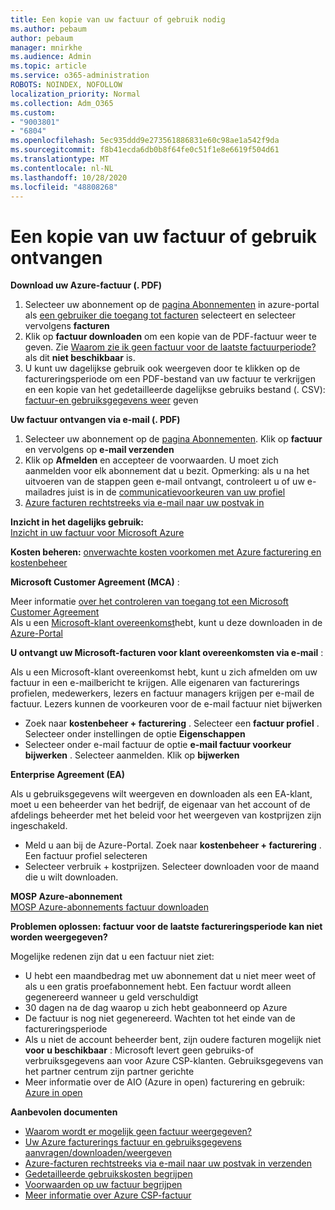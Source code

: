 ```yaml
---
title: Een kopie van uw factuur of gebruik nodig
ms.author: pebaum
author: pebaum
manager: mnirkhe
ms.audience: Admin
ms.topic: article
ms.service: o365-administration
ROBOTS: NOINDEX, NOFOLLOW
localization_priority: Normal
ms.collection: Adm_O365
ms.custom:
- "9003801"
- "6804"
ms.openlocfilehash: 5ec935ddd9e273561886831e60c98ae1a542f9da
ms.sourcegitcommit: f8b41ecda6db0b8f64fe0c51f1e8e6619f504d61
ms.translationtype: MT
ms.contentlocale: nl-NL
ms.lasthandoff: 10/28/2020
ms.locfileid: "48808268"
---
```

# <a name="get-a-copy-of-your-bill-or-usage"></a>Een kopie van uw factuur of gebruik ontvangen

**Download uw Azure-factuur (. PDF)**

1. Selecteer uw abonnement op de [pagina Abonnementen](https://portal.azure.com/#blade/Microsoft_Azure_Billing/SubscriptionsBlade) in azure-portal als [een gebruiker die toegang tot facturen](https://docs.microsoft.com/azure/cost-management-billing/manage/manage-billing-access?WT.mc_id=Portal-Microsoft_Azure_Support) selecteert en selecteer vervolgens **facturen**
2. Klik op **factuur downloaden** om een kopie van de PDF-factuur weer te geven. Zie [Waarom zie ik geen factuur voor de laatste factuurperiode?](https://docs.microsoft.com/azure/cost-management-billing/manage/download-azure-invoice-daily-usage-date?WT.mc_id=Portal-Microsoft_Azure_Support#noinvoice) als dit **niet beschikbaar** is.
3. U kunt uw dagelijkse gebruik ook weergeven door te klikken op de factureringsperiode om een PDF-bestand van uw factuur te verkrijgen en een kopie van het gedetailleerde dagelijkse gebruiks bestand (. CSV): [factuur-en gebruiksgegevens weer](https://docs.microsoft.com/azure/cost-management-billing/manage/download-azure-invoice-daily-usage-date?WT.mc_id=Portal-Microsoft_Azure_Support) geven

**Uw factuur ontvangen via e-mail (. PDF)**

1. Selecteer uw abonnement op de [pagina Abonnementen](https://ms.portal.azure.com/#blade/Microsoft_Azure_Billing/SubscriptionsBlade). Klik op **factuur** en vervolgens op **e-mail verzenden**
2. Klik op **Afmelden** en accepteer de voorwaarden. U moet zich aanmelden voor elk abonnement dat u bezit. Opmerking: als u na het uitvoeren van de stappen geen e-mail ontvangt, controleert u of uw e-mailadres juist is in de [communicatievoorkeuren van uw profiel](https://account.windowsazure.com/profile)
3. [Azure facturen rechtstreeks via e-mail naar uw postvak in](https://azure.microsoft.com/blog/azure-email-invoices/)

**Inzicht in het dagelijks gebruik:**  
 [Inzicht in uw factuur voor Microsoft Azure](https://docs.microsoft.com/azure/cost-management-billing/understand/review-individual-bill?WT.mc_id=Portal-Microsoft_Azure_Support)  

**Kosten beheren:** [onverwachte kosten voorkomen met Azure facturering en kostenbeheer](https://docs.microsoft.com/azure/cost-management-billing/manage/getting-started?WT.mc_id=Portal-Microsoft_Azure_Support)  

**Microsoft Customer Agreement (MCA)** :

Meer informatie  [over het controleren van toegang tot een Microsoft Customer Agreement](https://docs.microsoft.com/azure/cost-management-billing/manage/download-azure-invoice-daily-usage-date?WT.mc_id=Portal-Microsoft_Azure_Support#check-access-to-a-microsoft-customer-agreement)  
Als u een [Microsoft-klant overeenkomst](https://docs.microsoft.com/azure/cost-management-billing/manage/download-azure-invoice-daily-usage-date?WT.mc_id=Portal-Microsoft_Azure_Support#check-access-to-a-microsoft-customer-agreement)hebt, kunt u deze downloaden in de [Azure-Portal](https://portal.azure.com/)

**U ontvangt uw Microsoft-facturen voor klant overeenkomsten via e-mail** :

Als u een Microsoft-klant overeenkomst hebt, kunt u zich afmelden om uw factuur in een e-mailbericht te krijgen. Alle eigenaren van facturerings profielen, medewerkers, lezers en factuur managers krijgen per e-mail de factuur. Lezers kunnen de voorkeuren voor de e-mail factuur niet bijwerken

- Zoek naar **kostenbeheer + facturering** . Selecteer een **factuur profiel** . Selecteer onder instellingen de optie **Eigenschappen**
- Selecteer onder e-mail factuur de optie **e-mail factuur voorkeur bijwerken** . Selecteer aanmelden. Klik op **bijwerken**

**Enterprise Agreement (EA)**

Als u gebruiksgegevens wilt weergeven en downloaden als een EA-klant, moet u een beheerder van het bedrijf, de eigenaar van het account of de afdelings beheerder met het beleid voor het weergeven van kostprijzen zijn ingeschakeld.

- Meld u aan bij de Azure-Portal. Zoek naar **kostenbeheer + facturering** . Een factuur profiel selecteren
- Selecteer verbruik + kostprijzen. Selecteer downloaden voor de maand die u wilt downloaden.

**MOSP Azure-abonnement**  
[MOSP Azure-abonnements factuur downloaden](https://docs.microsoft.com/azure/cost-management-billing/understand/download-azure-invoice?WT.mc_id=Portal-Microsoft_Azure_Support#download-your-mosp-azure-subscription-invoice)

**Problemen oplossen: factuur voor de laatste factureringsperiode kan niet worden weergegeven?**

Mogelijke redenen zijn dat u een factuur niet ziet:

- U hebt een maandbedrag met uw abonnement dat u niet meer weet of als u een gratis proefabonnement hebt. Een factuur wordt alleen gegenereerd wanneer u geld verschuldigt
- 30 dagen na de dag waarop u zich hebt geabonneerd op Azure
- De factuur is nog niet gegenereerd. Wachten tot het einde van de factureringsperiode
- Als u niet de account beheerder bent, zijn oudere facturen mogelijk niet **voor u beschikbaar** : Microsoft levert geen gebruiks-of verbruiksgegevens aan voor Azure CSP-klanten. Gebruiksgegevens van het partner centrum zijn partner gerichte
- Meer informatie over de AIO (Azure in open) facturering en gebruik: [Azure in open](https://azure.microsoft.com/offers/ms-azr-0111p/)

**Aanbevolen documenten**

- [Waarom wordt er mogelijk geen factuur weergegeven?](https://docs.microsoft.com/azure/cost-management-billing/understand/download-azure-invoice?WT.mc_id=Portal-Microsoft_Azure_Support#noinvoice)
- [Uw Azure facturerings factuur en gebruiksgegevens aanvragen/downloaden/weergeven](https://docs.microsoft.com/azure/cost-management-billing/manage/download-azure-invoice-daily-usage-date?WT.mc_id=Portal-Microsoft_Azure_Support)
- [Azure-facturen rechtstreeks via e-mail naar uw postvak in verzenden](https://docs.microsoft.com/azure/cost-management-billing/manage/download-azure-invoice-daily-usage-date?WT.mc_id=Portal-Microsoft_Azure_Support)
- [Gedetailleerde gebruikskosten begrijpen](https://docs.microsoft.com/azure/cost-management-billing/understand/review-individual-bill?WT.mc_id=Portal-Microsoft_Azure_Support#csv)
- [Voorwaarden op uw factuur begrijpen](https://docs.microsoft.com/azure/cost-management-billing/understand/understand-invoice?WT.mc_id=Portal-Microsoft_Azure_Support)
- [Meer informatie over Azure CSP-factuur](https://docs.microsoft.com/partner-center/azure-plan-lp?WT.mc_id=Portal-Microsoft_Azure_Support)
